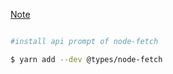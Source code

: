 

[Note](https://medium.com/@shinja/apply-redux-middlewares-298f46c7782f#.7mk9kaavw)

```bash

#install api prompt of node-fetch

$ yarn add --dev @types/node-fetch
```

